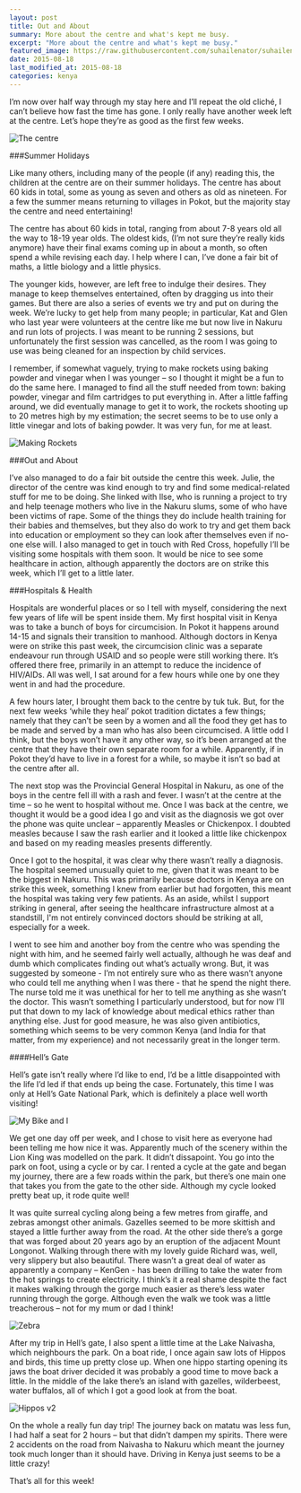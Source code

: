 ```yaml
---
layout: post
title: Out and About
summary: More about the centre and what's kept me busy.
excerpt: "More about the centre and what's kept me busy."
featured_image: https://raw.githubusercontent.com/suhailenator/suhailenator.github.io/master/images/1.jpg
date: 2015-08-18
last_modified_at: 2015-08-18
categories: kenya
---
```

I’m now over half way through my stay here and I’ll repeat the old cliché, I can’t believe how fast the time has gone. I only really have another week left at the centre. Let’s hope they’re as good as the first few weeks. 

![The centre](https://raw.githubusercontent.com/suhailenator/suhailenator.github.io/master/images/6.jpg)

###Summer Holidays

Like many others, including many of the people (if any) reading this, the children at the centre are on their summer holidays. The centre has about 60 kids in total, some as young as seven and others as old as nineteen. For a few the summer means returning to villages in Pokot, but the majority stay the centre and need entertaining! 

The centre has about 60 kids in total, ranging from about 7-8 years old all the way to 18-19 year olds. The oldest kids, (I’m not sure they’re really kids anymore) have their final exams coming up in about a month, so often spend a while revising each day. I help where I can, I’ve done a fair bit of maths, a little biology and a little physics.

The younger kids, however, are left free to indulge their desires. They manage to keep themselves entertained, often by dragging us into their games. But there are also a series of events we try and put on during the week. We’re lucky to get help from many people; in particular, Kat and Glen who last year were volunteers at the centre like me but now live in Nakuru and run lots of projects. I was meant to be running 2 sessions, but unfortunately the first session was cancelled, as the room I was going to use was being cleaned for an inspection by child services.

I remember, if somewhat vaguely, trying to make rockets using baking powder and vinegar when I was younger – so I thought it might be a fun to do the same here. I managed to find all the stuff needed from town: baking powder, vinegar and film cartridges to put everything in. After a little faffing around, we did eventually manage to get it to work, the rockets shooting up to 20 metres high by my estimation; the secret seems to be to use only a little vinegar and lots of baking powder. It was very fun, for me at least.

![Making Rockets](https://raw.githubusercontent.com/suhailenator/suhailenator.github.io/master/images/7.jpg)  

###Out and About

I’ve also managed to do a fair bit outside the centre this week. Julie, the director of the centre was kind enough to try and find some medical-related stuff for me to be doing. She linked with Ilse, who is running a project to try and help teenage mothers who live in the Nakuru slums, some of who have been victims of rape. Some of the things they do include health training for their babies and themselves, but they also do work to try and get them back into education or employment so they can look after themselves even if no-one else will. I also managed to get in touch with Red Cross, hopefully I’ll be visiting some hospitals with them soon. It would be nice to see some healthcare in action, although apparently the doctors are on strike this week, which I’ll get to a little later. 

###Hospitals & Health

Hospitals are wonderful places or so I tell with myself, considering the next few years of life will be spent inside them. My first hospital visit in Kenya was to take a bunch of boys for circumcision. In Pokot it happens around 14-15 and signals their transition to manhood. Although doctors in Kenya were on strike this past week, the circumcision clinic was a separate endeavour run through USAID and so people were still working there. It’s offered there free, primarily in an attempt to reduce the incidence of HIV/AIDs. All was well, I sat around for a few hours while one by one they went in and had the procedure.

A few hours later, I brought them back to the centre by tuk tuk. But, for the next few weeks ‘while they heal’ pokot tradition dictates a few things; namely that they can’t be seen by a women and all the food they get has to be made and served by a man who has also been circumcised. A little odd I think, but the boys won’t have it any other way, so it’s been arranged at the centre that they have their own separate room for a while. Apparently, if in Pokot they’d have to live in a forest for a while, so maybe it isn’t so bad at the centre after all.

The next stop was the Provincial General Hospital in Nakuru, as one of the boys in the centre fell ill with a rash and fever. I wasn’t at the centre at the time – so he went to hospital without me. Once I was back at the centre, we thought it would be a good idea I go and visit as the diagnosis we got over the phone was quite unclear – apparently Measles or Chickenpox. I doubted measles because I saw the rash earlier and it looked a little like chickenpox and based on my reading measles presents differently. 

Once I got to the hospital, it was clear why there wasn’t really a diagnosis. The hospital seemed unusually quiet to me, given that it was meant to be the biggest in Nakuru. This was primarily because doctors in Kenya are on strike this week, something I knew from earlier but had forgotten, this meant the hospital was taking very few patients. As an aside, whilst I support striking in general, after seeing the healthcare infrastructure almost at a standstill, I'm not entirely convinced doctors should be striking at all, especially for a week.

I went to see him and another boy from the centre who was spending the night with him, and he seemed fairly well actually, although he was deaf and dumb which complicates finding out what’s actually wrong. But, it was suggested by someone - I’m not entirely sure who as there wasn’t anyone who could tell me anything when I was there - that he spend the night there. 
The nurse told me it was unethical for her to tell me anything as she wasn’t the doctor. This wasn’t something I particularly understood, but for now I’ll put that down to my lack of knowledge about medical ethics rather than anything else. Just for good measure, he was also given antibiotics, something which seems to be very common Kenya (and India for that matter, from my experience) and not necessarily great in the longer term.

####Hell’s Gate 

Hell’s gate isn’t really where I’d like to end, I’d be a little disappointed with the life I’d led if that ends up being the case. Fortunately, this time I was only at Hell’s Gate National Park, which is definitely a place well worth visiting! 

![My Bike and I](https://raw.githubusercontent.com/suhailenator/suhailenator.github.io/master/images/8.jpg)

We get one day off per week, and I chose to visit here as everyone had been telling me how nice it was. Apparently much of the scenery within the Lion King was modelled on	 the park. It didn’t dissapoint. You go into the park on foot, using a cycle or by car. I rented a cycle at the gate and began my journey, there are a few roads within the park, but there’s one main one that takes you from the gate to the other side. Although my cycle looked pretty beat up, it rode quite well!

It was quite surreal cycling along being a few metres from giraffe, and zebras amongst other animals. Gazelles seemed to be more skittish and stayed a little further away from the road. At the other side there’s a gorge that was forged about 20 years ago by an eruption of the adjacent Mount Longonot. Walking through there with my lovely guide Richard was, well, very slippery but also beautiful. There wasn’t a great deal of water as apparently a company – KenGen - has been drilling to take the water from the hot springs to create electricity. I think’s it a real shame despite the fact it makes walking through the gorge much easier as there’s less water running through the gorge. Although even the walk we took was a little treacherous – not for my mum or dad I think!

![Zebra](https://raw.githubusercontent.com/suhailenator/suhailenator.github.io/master/images/9.jpg)

After my trip in Hell’s gate, I also spent a little time at the Lake Naivasha, which neighbours the park. On a boat ride, I once again saw lots of Hippos and birds, this time up pretty close up. When one hippo starting opening its jaws the boat driver decided it was probably a good time to move back a little. In the middle of the lake there’s an island with gazelles, wilderbeest, water buffalos, all of which I got a good look at from the boat. 

![Hippos v2](https://raw.githubusercontent.com/suhailenator/suhailenator.github.io/master/images/10.jpg)

On the whole a really fun day trip! The journey back on matatu was less fun, I had half a seat for 2 hours – but that didn’t dampen my spirits. There were 2 accidents on the road from Naivasha to Nakuru which meant the journey took much longer than it should have. Driving in Kenya just seems to be a little crazy!

That’s all for this week!

